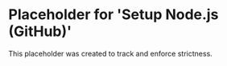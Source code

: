 ﻿# Placeholder for 'Setup Node.js (GitHub)'
This placeholder was created to track and enforce strictness.
